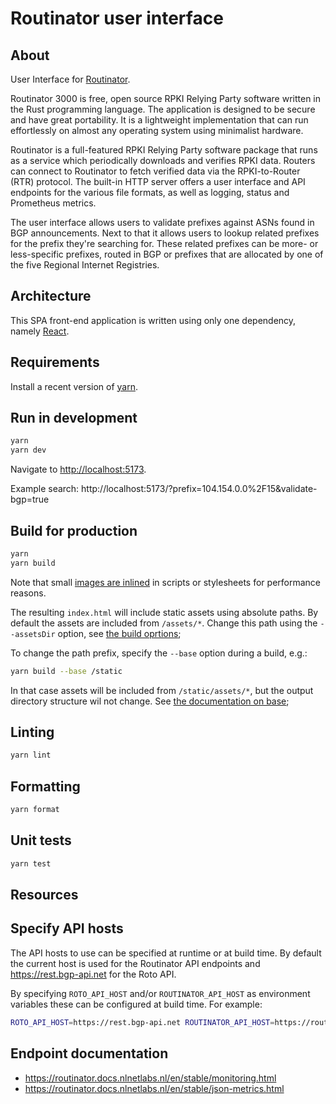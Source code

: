 # Routinator user interface

## About

User Interface for [Routinator](https://nlnetlabs.nl/projects/rpki/routinator/).

Routinator 3000 is free, open source RPKI Relying Party software written in the Rust programming language. The application is designed to be secure and have great portability. It is a lightweight implementation that can run effortlessly on almost any operating system using minimalist hardware.

Routinator is a full-featured RPKI Relying Party software package that runs as a service which periodically downloads and verifies RPKI data. Routers can connect to Routinator to fetch verified data via the RPKI-to-Router (RTR) protocol. The built-in HTTP server offers a user interface and API endpoints for the various file formats, as well as logging, status and Prometheus metrics.

The user interface allows users to validate prefixes against ASNs found in BGP announcements. Next to that it allows users to lookup related prefixes for the prefix they're searching for. These related prefixes can be more- or less-specific prefixes, routed in BGP or prefixes that are allocated by one of the five Regional Internet Registries.

## Architecture

This SPA front-end application is written using only one dependency, namely [React](https://reactjs.org/).

## Requirements

Install a recent version of [yarn](https://yarnpkg.com/).

## Run in development

```sh
yarn
yarn dev
```

Navigate to [http://localhost:5173](http://localhost:5173).

Example search: http://localhost:5173/?prefix=104.154.0.0%2F15&validate-bgp=true

## Build for production

```sh
yarn
yarn build
```

Note that small [images are inlined](https://vitejs.dev/guide/assets) in scripts
or stylesheets for performance reasons.

The resulting `index.html` will include static assets using absolute paths.
By default the assets are included from `/assets/*`. Change this path using
the `--assetsDir` option, see [the build oprtions](https://vitejs.dev/guide/cli.html#options-1);

To change the path prefix, specify the `--base` option during a build, e.g.:

```sh
yarn build --base /static
```

In that case assets will be included from `/static/assets/*`,
but the output directory structure wil not change.
See [the documentation on base](https://vitejs.dev/config/shared-options.html#base);

## Linting

```sh
yarn lint
```

## Formatting

```sh
yarn format
```

## Unit tests

```sh
yarn test
```

## Resources

## Specify API hosts

The API hosts to use can be specified at runtime or at build time. By default
the current host is used for the Routinator API endpoints and https://rest.bgp-api.net
for the Roto API.

By specifying `ROTO_API_HOST` and/or `ROUTINATOR_API_HOST` as environment variables
these can be configured at build time. For example:

```sh
ROTO_API_HOST=https://rest.bgp-api.net ROUTINATOR_API_HOST=https://routinator.nlnetlabs.nl yarn build
```

## Endpoint documentation

* https://routinator.docs.nlnetlabs.nl/en/stable/monitoring.html
* https://routinator.docs.nlnetlabs.nl/en/stable/json-metrics.html
